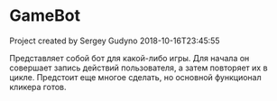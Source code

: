 # GameBot

Project created by Sergey Gudyno 2018-10-16T23:45:55

Представляет собой бот для какой-либо игры. Для начала он совершает запись действий пользователя, а затем повторяет их в цикле.
Предстоит еще многое сделать, но основной функционал кликера готов.
